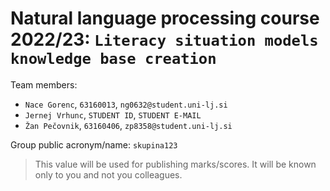 # Natural language processing course 2022/23: `Literacy situation models knowledge base creation`

Team members:
 * `Nace Gorenc`, `63160013`, `ng0632@student.uni-lj.si`
 * `Jernej Vrhunc`, `STUDENT ID`, `STUDENT E-MAIL`
 * `Žan Pečovnik`, `63160406`, `zp8358@student.uni-lj.si`
 
Group public acronym/name: `skupina123`
 > This value will be used for publishing marks/scores. It will be known only to you and not you colleagues.
